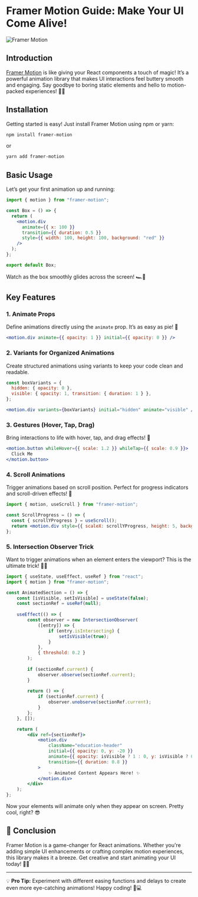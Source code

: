 # Framer Motion Guide: Make Your UI Come Alive!

![Framer Motion](https://media.licdn.com/dms/image/v2/D5612AQFQhBhISklmzQ/article-cover_image-shrink_720_1280/article-cover_image-shrink_720_1280/0/1696258510864?e=2147483647&v=beta&t=i39AHJZXXDMcbOcPr6i39zdwzglI5P5ZW0aOsXfx3CY)

## Introduction
[Framer Motion](https://www.framer.com/motion/) is like giving your React components a touch of magic! It’s a powerful animation library that makes UI interactions feel buttery smooth and engaging. Say goodbye to boring static elements and hello to motion-packed experiences! 💃✨

## Installation
Getting started is easy! Just install Framer Motion using npm or yarn:

```sh
npm install framer-motion
```

or

```sh
yarn add framer-motion
```

## Basic Usage
Let’s get your first animation up and running:

```jsx
import { motion } from "framer-motion";

const Box = () => {
  return (
    <motion.div
      animate={{ x: 100 }}
      transition={{ duration: 0.5 }}
      style={{ width: 100, height: 100, background: "red" }}
    />
  );
};

export default Box;
```

Watch as the box smoothly glides across the screen! 🏎️💨

## Key Features
### 1. **Animate Props**
Define animations directly using the `animate` prop. It’s as easy as pie! 🥧

```jsx
<motion.div animate={{ opacity: 1 }} initial={{ opacity: 0 }} />
```

### 2. **Variants for Organized Animations**
Create structured animations using variants to keep your code clean and readable.

```jsx
const boxVariants = {
  hidden: { opacity: 0 },
  visible: { opacity: 1, transition: { duration: 1 } },
};

<motion.div variants={boxVariants} initial="hidden" animate="visible" />
```

### 3. **Gestures (Hover, Tap, Drag)**
Bring interactions to life with hover, tap, and drag effects! 🎉

```jsx
<motion.button whileHover={{ scale: 1.2 }} whileTap={{ scale: 0.9 }}>
  Click Me
</motion.button>
```

### 4. **Scroll Animations**
Trigger animations based on scroll position. Perfect for progress indicators and scroll-driven effects! 🚀

```jsx
import { motion, useScroll } from "framer-motion";

const ScrollProgress = () => {
  const { scrollYProgress } = useScroll();
  return <motion.div style={{ scaleX: scrollYProgress, height: 5, background: "blue" }} />;
};
```

### 5. **Intersection Observer Trick**
Want to trigger animations when an element enters the viewport? This is the ultimate trick! 🕵️‍♂️

```jsx
import { useState, useEffect, useRef } from "react";
import { motion } from "framer-motion";

const AnimatedSection = () => {
    const [isVisible, setIsVisible] = useState(false);
    const sectionRef = useRef(null);
    
    useEffect(() => {
        const observer = new IntersectionObserver(
            ([entry]) => {
                if (entry.isIntersecting) {
                    setIsVisible(true);
                }
            },
            { threshold: 0.2 }
        );
        
        if (sectionRef.current) {
            observer.observe(sectionRef.current);
        }
        
        return () => {
            if (sectionRef.current) {
                observer.unobserve(sectionRef.current);
            }
        };
    }, []);

    return (
        <div ref={sectionRef}>
            <motion.div 
                className="education-header"
                initial={{ opacity: 0, y: -20 }}
                animate={{ opacity: isVisible ? 1 : 0, y: isVisible ? 0 : -20 }}
                transition={{ duration: 0.8 }}
            >
                ✨ Animated Content Appears Here! ✨
            </motion.div>
        </div>
    );
};
```

Now your elements will animate only when they appear on screen. Pretty cool, right? 😎

## 🎉 Conclusion
Framer Motion is a game-changer for React animations. Whether you're adding simple UI enhancements or crafting complex motion experiences, this library makes it a breeze. Get creative and start animating your UI today! 🚀🔥

---
💡 **Pro Tip:** Experiment with different easing functions and delays to create even more eye-catching animations! Happy coding! 🎨💻
